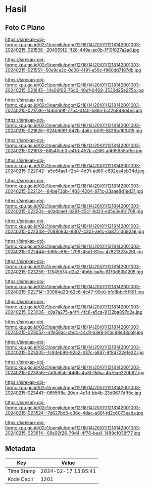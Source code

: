 # Hasil

## Foto C Plano

https://sirekap-obj-formc.kpu.go.id/02c1/pemilu/pdpr/12/18/14/20/01/1218142001003-20240215-021506--204959f2-1f28-449a-ac0b-1f10f827a2a8.jpg

https://sirekap-obj-formc.kpu.go.id/02c1/pemilu/pdpr/12/18/14/20/01/1218142001003-20240215-021551--50e9ce2c-0c06-4f91-a50c-f960dd7187db.jpg

https://sirekap-obj-formc.kpu.go.id/02c1/pemilu/pdpr/12/18/14/20/01/1218142001003-20240215-021645--14a06f62-76c0-46df-8469-3530d25e275b.jpg

https://sirekap-obj-formc.kpu.go.id/02c1/pemilu/pdpr/12/18/14/20/01/1218142001003-20240215-021736--f4db069f-77b4-4f40-b89a-bcf2b948d4e5.jpg

https://sirekap-obj-formc.kpu.go.id/02c1/pemilu/pdpr/12/18/14/20/01/1218142001003-20240215-021826--924b808f-847b-4a6c-b0f9-582fbc163419.jpg

https://sirekap-obj-formc.kpu.go.id/02c1/pemilu/pdpr/12/18/14/20/01/1218142001003-20240215-021918--66b40cb0-e41d-457b-a266-af495655bf5e.jpg

https://sirekap-obj-formc.kpu.go.id/02c1/pemilu/pdpr/12/18/14/20/01/1218142001003-20240215-022042--a5c64aa1-f2b4-4d91-ad80-c692ea4eb34d.jpg

https://sirekap-obj-formc.kpu.go.id/02c1/pemilu/pdpr/12/18/14/20/01/1218142001003-20240215-022124--84be73bb-1483-4004-971c-23aae8d1ed31.jpg

https://sirekap-obj-formc.kpu.go.id/02c1/pemilu/pdpr/12/18/14/20/01/1218142001003-20240215-022204--a0addae1-8291-45c1-9d23-ed5e3e9b1708.jpg

https://sirekap-obj-formc.kpu.go.id/02c1/pemilu/pdpr/12/18/14/20/01/1218142001003-20240215-022348--7088083a-8307-4301-ae1c-da8751d692a8.jpg

https://sirekap-obj-formc.kpu.go.id/02c1/pemilu/pdpr/12/18/14/20/01/1218142001003-20240215-022444--b96cc86e-1799-45d1-81ea-47821323d26f.jpg

https://sirekap-obj-formc.kpu.go.id/02c1/pemilu/pdpr/12/18/14/20/01/1218142001003-20240215-023255--17545574-d2a2-4b6b-bafb-6170d83b1205.jpg

https://sirekap-obj-formc.kpu.go.id/02c1/pemilu/pdpr/12/18/14/20/01/1218142001003-20240215-022714--33964d23-62c6-4c47-90e0-bfd8bbc5f591.jpg

https://sirekap-obj-formc.kpu.go.id/02c1/pemilu/pdpr/12/18/14/20/01/1218142001003-20240215-023006--c8a7a275-a4f4-4fc8-a5ca-9132ba897d2e.jpg

https://sirekap-obj-formc.kpu.go.id/02c1/pemilu/pdpr/12/18/14/20/01/1218142001003-20240215-023052--a1fe58ac-cbdc-44c9-a3e9-81bc98e38da9.jpg

https://sirekap-obj-formc.kpu.go.id/02c1/pemilu/pdpr/12/18/14/20/01/1218142001003-20240215-023205--1c94eb90-92a2-437c-a8d7-9f8d722e1e22.jpg

https://sirekap-obj-formc.kpu.go.id/02c1/pemilu/pdpr/12/18/14/20/01/1218142001003-20240215-023356--7a0fa9ab-446b-4b3f-9dba-4b7eae220b82.jpg

https://sirekap-obj-formc.kpu.go.id/02c1/pemilu/pdpr/12/18/14/20/01/1218142001003-20240215-023441--0655ff8a-20eb-4d1d-bb4b-23d0677dff5c.jpg

https://sirekap-obj-formc.kpu.go.id/02c1/pemilu/pdpr/12/18/14/20/01/1218142001003-20240215-023524--7d627bd5-c36c-4dac-a66f-fd2c6073eada.jpg

https://sirekap-obj-formc.kpu.go.id/02c1/pemilu/pdpr/12/18/14/20/01/1218142001003-20240215-023614--09a92f26-79d4-4f76-bea1-1489c1038f77.jpg


## Metadata

| Key        | Value               |
| ---------- | ------------------- |
| Time Stamp | 2024-02-17 13:05:41 |
| Kode Dapil | 1201                |



